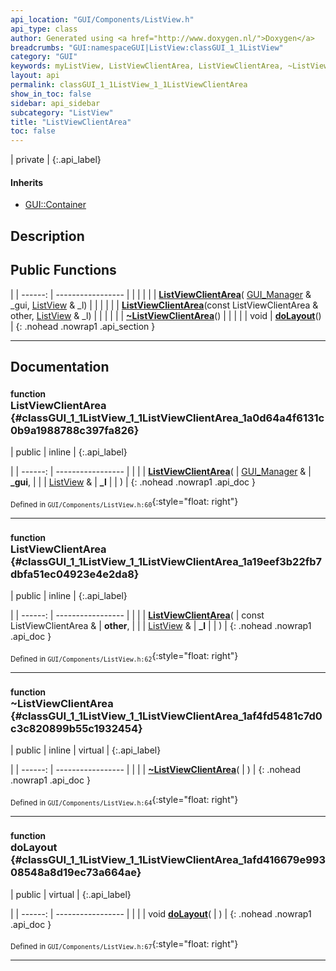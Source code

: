 ```yaml
---
api_location: "GUI/Components/ListView.h"
api_type: class
author: Generated using <a href="http://www.doxygen.nl/">Doxygen</a>
breadcrumbs: "GUI:namespaceGUI|ListView:classGUI_1_1ListView"
category: "GUI"
keywords: myListView, ListViewClientArea, ListViewClientArea, ~ListViewClientArea, doLayout, doDisplay
layout: api
permalink: classGUI_1_1ListView_1_1ListViewClientArea
show_in_toc: false
sidebar: api_sidebar
subcategory: "ListView"
title: "ListViewClientArea"
toc: false
---
```


| private |
{:.api_label}

#### Inherits

* [GUI::Container](classGUI_1_1Container)


## Description





## Public Functions

|
| ------: | ----------------- |
|  | |
|  | **[ListViewClientArea](#classGUI_1_1ListView_1_1ListViewClientArea_1a0d64a4f6131c0b9a1988788c397fa826)**( [GUI_Manager](classGUI_1_1GUI%5F%5FManager) & _gui,  [ListView](classGUI_1_1ListView) & _l) |
|  | |
|  | **[ListViewClientArea](#classGUI_1_1ListView_1_1ListViewClientArea_1a19eef3b22fb7dbfa51ec04923e4e2da8)**(const ListViewClientArea & other,  [ListView](classGUI_1_1ListView) & _l) |
|  | |
|  | **[~ListViewClientArea](#classGUI_1_1ListView_1_1ListViewClientArea_1af4fd5481c7d0c3c820899b55c1932454)**() |
|  | |
| void | **[doLayout](#classGUI_1_1ListView_1_1ListViewClientArea_1afd416679e99308548a8d19ec73a664ae)**() |
{: .nohead .nowrap1 .api_section }


-------------------------------------------------------------------

## Documentation

### <small>function</small><br/> ListViewClientArea {#classGUI_1_1ListView_1_1ListViewClientArea_1a0d64a4f6131c0b9a1988788c397fa826}

| public | inline |
{:.api_label}

|
| ------: | ----------------- |
|  |
|  **[ListViewClientArea](#classGUI_1_1ListView_1_1ListViewClientArea_1a0d64a4f6131c0b9a1988788c397fa826)**( |  [GUI_Manager](classGUI_1_1GUI%5F%5FManager) & | **_gui**, |
| |  [ListView](classGUI_1_1ListView) & | **_l** |
|   ) |
{: .nohead .nowrap1 .api_doc }





<sub>Defined in `GUI/Components/ListView.h:60`</sub>{:style="float: right"}

-------------------------------------------------------------------

### <small>function</small><br/> ListViewClientArea {#classGUI_1_1ListView_1_1ListViewClientArea_1a19eef3b22fb7dbfa51ec04923e4e2da8}

| public | inline |
{:.api_label}

|
| ------: | ----------------- |
|  |
|  **[ListViewClientArea](#classGUI_1_1ListView_1_1ListViewClientArea_1a19eef3b22fb7dbfa51ec04923e4e2da8)**( | const ListViewClientArea & | **other**, |
| |  [ListView](classGUI_1_1ListView) & | **_l** |
|   ) |
{: .nohead .nowrap1 .api_doc }





<sub>Defined in `GUI/Components/ListView.h:62`</sub>{:style="float: right"}

-------------------------------------------------------------------

### <small>function</small><br/> ~ListViewClientArea {#classGUI_1_1ListView_1_1ListViewClientArea_1af4fd5481c7d0c3c820899b55c1932454}

| public | inline | virtual |
{:.api_label}

|
| ------: | ----------------- |
|  |
|  **[~ListViewClientArea](#classGUI_1_1ListView_1_1ListViewClientArea_1af4fd5481c7d0c3c820899b55c1932454)**( |  ) |
{: .nohead .nowrap1 .api_doc }





<sub>Defined in `GUI/Components/ListView.h:64`</sub>{:style="float: right"}

-------------------------------------------------------------------

### <small>function</small><br/> doLayout {#classGUI_1_1ListView_1_1ListViewClientArea_1afd416679e99308548a8d19ec73a664ae}

| public | virtual |
{:.api_label}

|
| ------: | ----------------- |
|  |
| void **[doLayout](#classGUI_1_1ListView_1_1ListViewClientArea_1afd416679e99308548a8d19ec73a664ae)**( |  ) |
{: .nohead .nowrap1 .api_doc }





<sub>Defined in `GUI/Components/ListView.h:67`</sub>{:style="float: right"}

-------------------------------------------------------------------

